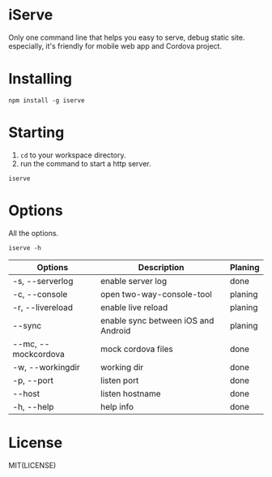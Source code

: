 # iServe

Only one command line that helps you easy to serve, debug static site.
especially, it's friendly for mobile web app and Cordova project.

# Installing

```
npm install -g iserve
```

# Starting

1. `cd` to your workspace directory.
2. run the command to start a http server.
```
iserve
```

# Options

All the options.
```
iserve -h
```

| Options | Description | Planing |
| --- | --- | --- |
| -s, --serverlog | enable server log | done |
| -c, --console | open two-way-console-tool | planing |
| -r, --livereload | enable live reload | planing |
| --sync | enable sync between iOS and Android | planing |
| --mc, --mockcordova | mock cordova files | done |
| -w, --workingdir | working dir | done |
| -p, --port | listen port | done |
| --host | listen hostname | done |
| -h, --help | help info | done |

# License

MIT(LICENSE)